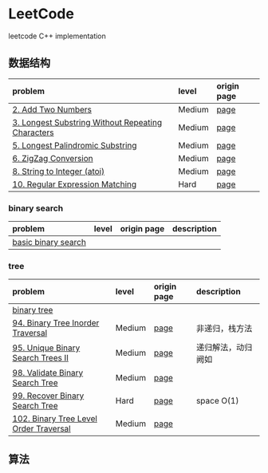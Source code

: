 # LeetCode
leetcode C++ implementation

## 数据结构

| problem       | level  |  origin page |
|:--------------|:------|:------------|
|[2. Add Two Numbers](https://github.com/kant-chan/LeetCode/blob/master/cpp/AddTwoNumbers.cpp)|Medium|[page](https://leetcode.com/problems/add-two-numbers/)|
|[3. Longest Substring Without Repeating Characters](https://github.com/kant-chan/LeetCode/blob/master/cpp/LongestSubstring.cpp)|Medium|[page](https://leetcode.com/problems/longest-substring-without-repeating-characters/)|
|[5. Longest Palindromic Substring](https://github.com/kant-chan/LeetCode/blob/master/cpp/LongestPalindromicSubstring.cpp)|Medium|[page](https://leetcode.com/problems/longest-palindromic-substring/)|
|[6. ZigZag Conversion](https://github.com/kant-chan/LeetCode/blob/master/cpp/ZigZagConversion.cpp)|Medium|[page](https://leetcode.com/problems/zigzag-conversion/)|
|[8. String to Integer (atoi)](https://github.com/kant-chan/LeetCode/blob/master/cpp/StringtoInteger.cpp)|Medium|[page](https://leetcode.com/problems/string-to-integer-atoi/)|
|[10. Regular Expression Matching](https://github.com/kant-chan/LeetCode/blob/master/cpp/RegularMatch.cpp)|Hard|[page](https://leetcode.com/problems/regular-expression-matching/)|

### binary search

| problem | level | origin page | description |
|:--------|:------|:------------|:------------|
|[basic binary search](https://github.com/kant-chan/LeetCode/blob/master/cpp/BinarySearch.cpp)|||

### tree

| problem | level | origin page | description |
|:--------|:------|:------------|:------------|
|[binary tree](https://github.com/kant-chan/LeetCode/blob/master/cpp/tree/BinaryTree.cpp)|||
|[94. Binary Tree Inorder Traversal](https://github.com/kant-chan/LeetCode/blob/master/cpp/tree/BinaryTreeInorderTraversal.cpp)|Medium|[page](https://leetcode.com/problems/binary-tree-inorder-traversal/)|非递归，栈方法|
|[95. Unique Binary Search Trees II](https://github.com/kant-chan/LeetCode/blob/master/cpp/tree/UniqueBinarySearchTreesII.cpp)|Medium|[page](https://leetcode.com/problems/unique-binary-search-trees-ii/)|递归解法，动归阙如|
|[98. Validate Binary Search Tree](https://github.com/kant-chan/LeetCode/blob/master/cpp/tree/ValidateBinarySearchTree.cpp)|Medium|[page](https://leetcode.com/problems/validate-binary-search-tree/)||
|[99. Recover Binary Search Tree](https://github.com/kant-chan/LeetCode/blob/master/cpp/tree/RecoverBinarySearchTree.cpp)|Hard|[page](https://leetcode.com/problems/recover-binary-search-tree/)|space O(1)|
|[102. Binary Tree Level Order Traversal](https://github.com/kant-chan/LeetCode/blob/master/cpp/tree/BinaryTreeLevelOrderTraversal.cpp)|Medium|[page](https://leetcode.com/problems/binary-tree-level-order-traversal/)||


## 算法
